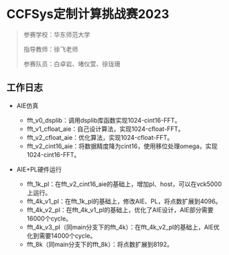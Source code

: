 # CCFSys定制计算挑战赛2023

> 参赛学校：华东师范大学
> 
> 指导教师：徐飞老师
> 
> 参赛队员：白卓岩、堵仪萱、徐珑珊

## 工作日志

- AIE仿真
    - fft_v0_dsplib：调用dsplib库函数实现1024-cint16-FFT。
    - fft_v1_cfloat_aie：自己设计算法，实现1024-cfloat-FFT。
    - fft_v2_cfloat_aie：优化算法，实现1024-cfloat-FFT。
    - fft_v2_cint16_aie：将数据精度降为cint16，使用移位处理omega，实现1024-cint16-FFT。

- AIE+PL硬件运行
    - fft_1k_pl：在fft_v2_cint16_aie的基础上，增加pl、host，可以在vck5000上运行。
    - fft_4k_v1_pl：在fft_1k_pl的基础上，修改AIE、PL，将点数扩展到4096。
    - fft_4k_v2_pl：在fft_4k_v1_pl的基础上，优化了AIE设计，AIE部分需要16000个cycle。
    - fft_4k_v3_pl（同main分支下的fft_4k）：在fft_4k_v2_pl的基础上，AIE优化到需要14000个cycle。
    - fft_8k（同main分支下的fft_8k）：将点数扩展到8192。
